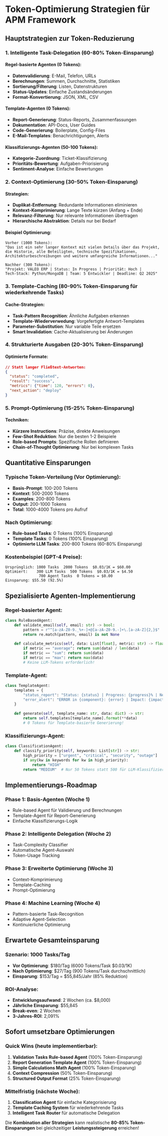 ﻿# Token-Optimierung Strategien für APM Framework

##  **Hauptstrategien zur Token-Reduzierung**

### 1. **Intelligente Task-Delegation (60-80% Token-Einsparung)**

#### Regel-basierte Agenten (0 Tokens):
-  **Datenvalidierung**: E-Mail, Telefon, URLs
-  **Berechnungen**: Summen, Durchschnitte, Statistiken
-  **Sortierung/Filterung**: Listen, Datenstrukturen
-  **Status-Updates**: Einfache Zustandsänderungen
-  **Format-Konvertierung**: JSON, XML, CSV

#### Template-Agenten (0 Tokens):
-  **Report-Generierung**: Status-Reports, Zusammenfassungen
-  **Dokumentation**: API-Docs, User Guides
-  **Code-Generierung**: Boilerplate, Config-Files
-  **E-Mail-Templates**: Benachrichtigungen, Alerts

#### Klassifizierungs-Agenten (50-100 Tokens):
-  **Kategorie-Zuordnung**: Ticket-Klassifizierung
-  **Prioritäts-Bewertung**: Aufgaben-Priorisierung
-  **Sentiment-Analyse**: Einfache Bewertungen

### 2. **Context-Optimierung (30-50% Token-Einsparung)**

#### Strategien:
- **Duplikat-Entfernung**: Redundante Informationen eliminieren
- **Kontext-Komprimierung**: Lange Texte kürzen (Anfang + Ende)
- **Relevanz-Filterung**: Nur relevante Informationen übertragen
- **Hierarchische Abstraktion**: Details nur bei Bedarf

#### Beispiel Optimierung:
```
Vorher (1000 Tokens):
"Das ist ein sehr langer Kontext mit vielen Details über das Projekt, 
die Historie, alle Beteiligten, technische Spezifikationen, 
Architekturbeschreibungen und weitere umfangreiche Informationen..."

Nachher (300 Tokens):
"Projekt: VALEO ERP | Status: In Progress | Priorität: Hoch | 
Tech-Stack: Python/MongoDB | Team: 5 Entwickler | Deadline: Q2 2025"
```

### 3. **Template-Caching (80-90% Token-Einsparung für wiederkehrende Tasks)**

#### Cache-Strategien:
- **Task-Pattern Recognition**: Ähnliche Aufgaben erkennen
- **Template-Wiederverwedung**: Vorgefertigte Antwort-Templates
- **Parameter-Substitution**: Nur variable Teile ersetzen
- **Smart Invalidation**: Cache-Aktualisierung bei Änderungen

### 4. **Strukturierte Ausgaben (20-30% Token-Einsparung)**

#### Optimierte Formate:
```json
// Statt langer Fließtext-Antworten:
{
  "status": "completed",
  "result": "success", 
  "metrics": {"time": 120, "errors": 0},
  "next_action": "deploy"
}
```

### 5. **Prompt-Optimierung (15-25% Token-Einsparung)**

#### Techniken:
- **Kürzere Instructions**: Präzise, direkte Anweisungen
- **Few-Shot Reduktion**: Nur die besten 1-2 Beispiele
- **Role-based Prompts**: Spezifische Rollen definieren
- **Chain-of-Thought Optimierung**: Nur bei komplexen Tasks

##  **Quantitative Einsparungen**

### Typische Token-Verteilung (Vor Optimierung):
- **Basis-Prompt**: 100-200 Tokens
- **Kontext**: 500-2000 Tokens  
- **Examples**: 200-800 Tokens
- **Output**: 200-1000 Tokens
- **Total**: 1000-4000 Tokens pro Aufruf

### Nach Optimierung:
- **Rule-based Tasks**: 0 Tokens (100% Einsparung)
- **Template Tasks**: 0 Tokens (100% Einsparung)
- **Optimierte LLM Tasks**: 200-800 Tokens (60-80% Einsparung)

### Kostenbeispiel (GPT-4 Preise):
```
Ursprünglich: 1000 Tasks  2000 Tokens  $0.03/1K = $60.00
Optimiert:    300 LLM Tasks  500 Tokens  $0.03/1K = $4.50
               700 Agent Tasks  0 Tokens = $0.00
Einsparung: $55.50 (92.5%)
```

##  **Spezialisierte Agenten-Implementierung**

### Regel-basierter Agent:
```python
class RuleBasedAgent:
    def validate_email(self, email: str) -> bool:
        pattern = r"^[a-zA-Z0-9._%+-]+@[a-zA-Z0-9.-]+\.[a-zA-Z]{2,}$"
        return re.match(pattern, email) is not None
    
    def calculate_metrics(self, data: List[float], metric: str) -> float:
        if metric == "average": return sum(data) / len(data)
        if metric == "sum": return sum(data)
        if metric == "max": return max(data)
        # Keine LLM-Tokens erforderlich!
```

### Template-Agent:
```python
class TemplateAgent:
    templates = {
        "status_report": "Status: {status} | Progress: {progress}% | Next: {next_steps}",
        "error_alert": "ERROR in {component}: {error} | Impact: {impact}"
    }
    
    def generate(self, template_name: str, data: dict) -> str:
        return self.templates[template_name].format(**data)
        # 0 Tokens für Template-basierte Generierung!
```

### Klassifizierungs-Agent:
```python
class ClassificationAgent:
    def classify_priority(self, keywords: List[str]) -> str:
        high_priority = ["urgent", "critical", "security", "outage"]
        if any(kw in keywords for kw in high_priority):
            return "HIGH"
        return "MEDIUM"  # Nur 50 Tokens statt 500 für LLM-Klassifizierung
```

##  **Implementierungs-Roadmap**

### Phase 1: Basis-Agenten (Woche 1)
-  Rule-based Agent für Validierung und Berechnungen
-  Template-Agent für Report-Generierung
-  Einfache Klassifizierungs-Logik

### Phase 2: Intelligente Delegation (Woche 2)
-  Task-Complexity Classifier
-  Automatische Agent-Auswahl
-  Token-Usage Tracking

### Phase 3: Erweiterte Optimierung (Woche 3)
-  Context-Komprimierung
-  Template-Caching
-  Prompt-Optimierung

### Phase 4: Machine Learning (Woche 4)
-  Pattern-basierte Task-Recognition
-  Adaptive Agent-Selection
-  Kontinuierliche Optimierung

##  **Erwartete Gesamteinsparung**

### Szenario: 1000 Tasks/Tag
- **Vor Optimierung**: $180/Tag (6000 Tokens/Task  $0.03/1K)
- **Nach Optimierung**: $27/Tag (900 Tokens/Task durchschnittlich)
- **Einsparung**: $153/Tag = $55,845/Jahr (85% Reduktion)

### ROI-Analyse:
- **Entwicklungsaufwand**: 2 Wochen (ca. $8,000)
- **Jährliche Einsparung**: $55,845
- **Break-even**: 2 Wochen
- **3-Jahres-ROI**: 2,091%

##  **Sofort umsetzbare Optimierungen**

### Quick Wins (heute implementierbar):
1. **Validation Tasks  Rule-based Agent** (100% Token-Einsparung)
2. **Report Generation  Template Agent** (100% Token-Einsparung)  
3. **Simple Calculations  Math Agent** (100% Token-Einsparung)
4. **Context Compression** (50% Token-Einsparung)
5. **Structured Output Format** (25% Token-Einsparung)

### Mittelfristig (nächste Woche):
1. **Classification Agent** für einfache Kategorisierung
2. **Template Caching System** für wiederkehrende Tasks
3. **Intelligent Task Router** für automatische Delegation

Die **Kombination aller Strategien** kann realistische **80-85% Token-Einsparungen** bei gleichzeitiger **Leistungssteigerung** erreichen!
